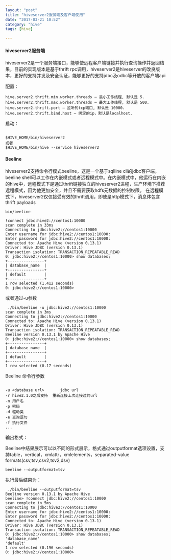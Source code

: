```yaml
---
layout: "post"
title: "hiveserver2服务端及客户端使用"
date: "2017-03-21 10:52"
category: "hive"
tags: [hive]

---
```


#### hiveserver2服务端     

hiveserver2是一个服务端接口，能够使远程客户端链接并执行查询操作并返回结果，目前的实现版本是基于thrift rpc调用，hiveserver2是hiveserver的改良版本，更好的支持并发及安全认证，能够更好的支持jdbc及odbc等开放的客户端api   

配置： 

```
hive.server2.thrift.min.worker.threads – 最小工作线程, 默认是 5.
hive.server2.thrift.max.worker.threads – 最大工作线程, 默认是 500.
hive.server2.thrift.port – 监听的tcp端口, 默认是 10000.
hive.server2.thrift.bind.host – 绑定的ip，默认是localhost.
```

启动： 

```

$HIVE_HOME/bin/hiveserver2
或者  
$HIVE_HOME/bin/hive --service hiveserver2

```

#### Beeline    

hiveserver2支持命令行模式beeline，这是一个基于sqlline cli的jdbc客户端。beeline shell可以工作在内嵌模式或者远程模式中。在内嵌模式中，他运行在内嵌的hive中，远程模式下是通过thrift链接独立的hiveserver2进程，生产环境下推荐远程模式，因为他更加安全，并且不需要获取hdfs元数据的控制权限。 在远程模式下，hiveserver2仅仅接受有效的thrift调用，即使是http模式下，消息体包含thrift payloads   

```
bin/beeline 

!connect jdbc:hive2://centos1:10000
scan complete in 33ms
Connecting to jdbc:hive2://centos1:10000
Enter username for jdbc:hive2://centos1:10000: 
Enter password for jdbc:hive2://centos1:10000: 
Connected to: Apache Hive (version 0.13.1)
Driver: Hive JDBC (version 0.13.1)
Transaction isolation: TRANSACTION_REPEATABLE_READ
0: jdbc:hive2://centos1:10000> show databases;
+----------------+
| database_name  |
+----------------+
| default        |
+----------------+
1 row selected (1.412 seconds)
0: jdbc:hive2://centos1:10000> 

```

或者通过-u参数    

```
 ./bin/beeline -u jdbc:hive2://centos1:10000
scan complete in 3ms
Connecting to jdbc:hive2://centos1:10000
Connected to: Apache Hive (version 0.13.1)
Driver: Hive JDBC (version 0.13.1)
Transaction isolation: TRANSACTION_REPEATABLE_READ
Beeline version 0.13.1 by Apache Hive
0: jdbc:hive2://centos1:10000> show databases;
+----------------+
| database_name  |
+----------------+
| default        |
+----------------+
1 row selected (0.17 seconds)
```


Beeline 命令行参数   

```

-u <database url>       jdbc url
-r hive2.1.0之后支持  重新连接上次连接过的url
-n 用户名
-p 密码
-d 驱动类
-e 查询语句
-f 执行文件
...

```

输出格式：   

Beeline中结果展示可以以不同的形式展示，格式通过outputformat选项设置，支持table，vertical，xmlattr，xmlelements，separated-value formats(csv,tsv,csv2,tsv2,dsv)     

```
beeline --outputformat=tsv
```

执行最后结果为：    

```
 ./bin/beeline --outputformat=tsv
Beeline version 0.13.1 by Apache Hive
beeline> !connect jdbc:hive2://centos1:10000
scan complete in 5ms
Connecting to jdbc:hive2://centos1:10000
Enter username for jdbc:hive2://centos1:10000: 
Enter password for jdbc:hive2://centos1:10000: 
Connected to: Apache Hive (version 0.13.1)
Driver: Hive JDBC (version 0.13.1)
Transaction isolation: TRANSACTION_REPEATABLE_READ
0: jdbc:hive2://centos1:10000> show databases;
'database_name'
'default'
1 row selected (0.196 seconds)
0: jdbc:hive2://centos1:10000> 
```

